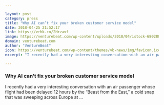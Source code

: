 ```yaml
---

layout: post
category: press
title: "Why AI can’t fix your broken customer service model"
date: 2018-04-25 21:52:17
link: https://vrhk.co/2Hrzavf
image: https://venturebeat.com/wp-content/uploads/2018/04/istock-680288286-e1524672213460.jpg?fit=1200%2C774&strip=all
domain: venturebeat.com
author: "VentureBeat"
icon: https://venturebeat.com/wp-content/themes/vb-news/img/favicon.ico
excerpt: "I recently had a very interesting conversation with an air passenger whose flight had been delayed 12 hours by the “Beast from the East,” a cold snap that was sweeping across Europe at …"

---
```


### Why AI can’t fix your broken customer service model

I recently had a very interesting conversation with an air passenger whose flight had been delayed 12 hours by the “Beast from the East,” a cold snap that was sweeping across Europe at …